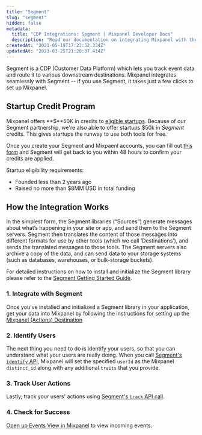 ```yaml
---
title: "Segment"
slug: "segment"
hidden: false
metadata: 
  title: "CDP Integrations: Segment | Mixpanel Developer Docs"
  description: "Read our documentation on integrating Mixpanel with the Segment Customer Data Platform (CDP) to learn how to identify users, track user actions, and more."
createdAt: "2021-05-19T17:23:52.334Z"
updatedAt: "2023-03-25T21:20:37.414Z"
---
```

Segment is a CDP (Customer Data Platform) which lets you track event data and route it to various downstream destinations. Mixpanel integrates seamlessly with Segment -- if you use Segment, it takes just a few clicks to set up Mixpanel.

## Startup Credit Program
Mixpanel offers **$**50K in credits to [eligible startups](https://mixpanel.com/startups). Because of our Segment partnership, we're also able to offer startups $50k in _Segment_ credits. This gives startups the runway to use both tools for free.

Once you create your Segment and Mixpaenl accounts, you can fill out [this form](https://airtable.com/shrLP3GSZnxt1WT2v?prefill_Partner%20Code=Mixpanel) and Segment will get back to you within 48 hours to confirm your credits are applied.

Startup eligibility requirements:
* Founded less than 2 years ago
* Raised no more than $8MM USD in total funding

## How the Integration Works
In the simplest form, the Segment libraries (“Sources”) generate messages about what’s happening in your site or app, and send them to the Segment servers. Segment then translates the content of those messages into different formats for use by other tools (which we call ‘Destinations’), and sends the translated messages to those tools. The Segment servers also archive a copy of the data, and can send data to your storage systems (such as databases, warehouses, or bulk-storage buckets).

For detailed instructions on how to install and initialize the Segment library please refer to the [Segment Getting Started Guide](https://segment.com/docs/getting-started/02-simple-install/).

### 1. Integrate with Segment
Once you've installed and initialized a Segment library in your application, get your data into Mixpanel by following the instructions for setting up the [Mixpanel (Actions) Destination](https://segment.com/docs/connections/destinations/catalog/actions-mixpanel/)

### 2. Identify Users
The next thing you need to do is identify your users, so that you can understand what your users are really doing. When you call [Segment's `identify` API](https://segment.com/docs/connections/spec/identify/), Mixpanel will set the specified `userId` as the Mixpanel `distinct_id` along with any additional `traits` that you provide.

### 3. Track User Actions
Lastly, track your users' actions using [Segment's `track` API call](https://segment.com/docs/connections/spec/track/).

### 4. Check for Success
[Open up Events View in Mixpanel](http://mixpanel.com/report/events) to view incoming events.
